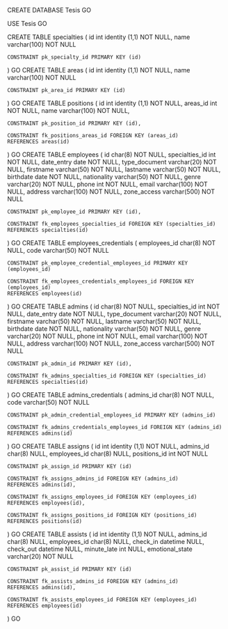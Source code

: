 CREATE DATABASE Tesis
GO

USE Tesis
GO

CREATE TABLE specialties
(
	id int identity (1,1) NOT NULL,
	name varchar(100) NOT NULL

	CONSTRAINT pk_specialty_id PRIMARY KEY (id)
)
GO
CREATE TABLE areas
(
	id int identity (1,1) NOT NULL,
	name varchar(100) NOT NULL

	CONSTRAINT pk_area_id PRIMARY KEY (id)
)
GO
CREATE TABLE positions
(
	id int identity (1,1) NOT NULL,
	areas_id int NOT NULL,
	name varchar(100) NOT NULL,

	CONSTRAINT pk_position_id PRIMARY KEY (id),

	CONSTRAINT fk_positions_areas_id FOREIGN KEY (areas_id)
	REFERENCES areas(id)
)
GO
CREATE TABLE employees
(
	id char(8) NOT NULL,
	specialties_id int NOT NULL,
	date_entry date NOT NULL,
	type_document varchar(20) NOT NULL,
	firstname varchar(50) NOT NULL,
	lastname varchar(50) NOT NULL,
	birthdate date NOT NULL,
	nationality varchar(50) NOT NULL,
	genre varchar(20) NOT NULL,
	phone int NOT NULL,
	email varchar(100) NOT NULL,
	address varchar(100) NOT NULL,
	zone_access varchar(500) NOT NULL

	CONSTRAINT pk_employee_id PRIMARY KEY (id),

	CONSTRAINT fk_employees_specialties_id FOREIGN KEY (specialties_id)
	REFERENCES specialties(id)
)
GO
CREATE TABLE employees_credentials
(
	employees_id char(8) NOT NULL,
	code varchar(50) NOT NULL

	CONSTRAINT pk_employee_credential_employees_id PRIMARY KEY (employees_id)

	CONSTRAINT fk_employees_credentials_employees_id FOREIGN KEY (employees_id)
	REFERENCES employees(id)
)
GO
CREATE TABLE admins
(
	id char(8) NOT NULL,
	specialties_id int NOT NULL,
	date_entry date NOT NULL,
	type_document varchar(20) NOT NULL,
	firstname varchar(50) NOT NULL,
	lastname varchar(50) NOT NULL,
	birthdate date NOT NULL,
	nationality varchar(50) NOT NULL,
	genre varchar(20) NOT NULL,
	phone int NOT NULL,
	email varchar(100) NOT NULL,
	address varchar(100) NOT NULL,
	zone_access varchar(500) NOT NULL

	CONSTRAINT pk_admin_id PRIMARY KEY (id),

	CONSTRAINT fk_admins_specialties_id FOREIGN KEY (specialties_id)
	REFERENCES specialties(id)
)
GO
CREATE TABLE admins_credentials
(
	admins_id char(8) NOT NULL,
	code varchar(50) NOT NULL

	CONSTRAINT pk_admin_credential_employees_id PRIMARY KEY (admins_id)

	CONSTRAINT fk_admins_credentials_employees_id FOREIGN KEY (admins_id)
	REFERENCES admins(id)
)
GO
CREATE TABLE assigns
(
	id int identity (1,1) NOT NULL,
	admins_id char(8) NULL,
	employees_id char(8) NULL,
	positions_id int NOT NULL

	CONSTRAINT pk_assign_id PRIMARY KEY (id)

	CONSTRAINT fk_assigns_admins_id FOREIGN KEY (admins_id)
	REFERENCES admins(id),
	
	CONSTRAINT fk_assigns_employees_id FOREIGN KEY (employees_id)
	REFERENCES employees(id),

	CONSTRAINT fk_assigns_positions_id FOREIGN KEY (positions_id)
	REFERENCES positions(id)
)
GO
CREATE TABLE assists
(
	id int identity (1,1) NOT NULL,
	admins_id char(8) NULL,
	employees_id char(8) NULL,
	check_in datetime NULL,
	check_out datetime NULL,
	minute_late int NULL,
	emotional_state varchar(20) NOT NULL

	CONSTRAINT pk_assist_id PRIMARY KEY (id)

	CONSTRAINT fk_assists_admins_id FOREIGN KEY (admins_id)
	REFERENCES admins(id),

	CONSTRAINT fk_assists_employees_id FOREIGN KEY (employees_id)
	REFERENCES employees(id)
)
GO
